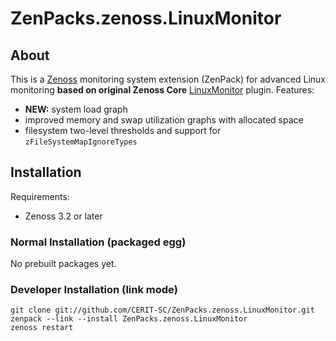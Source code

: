 # ZenPacks.zenoss.LinuxMonitor

## About

This is a [Zenoss](http://www.zenoss.com) monitoring system extension (ZenPack)
for advanced Linux monitoring **based on original Zenoss Core**
[LinuxMonitor](https://github.com/zenoss/ZenPacks.zenoss.LinuxMonitor) plugin.
Features:

* **NEW:** system load graph
* improved memory and swap utilization graphs with allocated space
* filesystem two-level thresholds and support for `zFileSystemMapIgnoreTypes`

## Installation

Requirements:

* Zenoss 3.2 or later

### Normal Installation (packaged egg)

No prebuilt packages yet.

### Developer Installation (link mode)

    git clone git://github.com/CERIT-SC/ZenPacks.zenoss.LinuxMonitor.git
    zenpack --link --install ZenPacks.zenoss.LinuxMonitor
    zenoss restart
